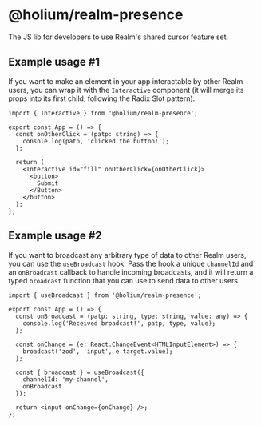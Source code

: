 # @holium/realm-presence

The JS lib for developers to use Realm's shared cursor feature set.

## Example usage #1

If you want to make an element in your app interactable by other Realm users, you can wrap it with the `Interactive` component (it will merge its props into its first child, following the Radix Slot pattern).

```tsx
import { Interactive } from '@holium/realm-presence';

export const App = () => {
  const onOtherClick = (patp: string) => {
    console.log(patp, 'clicked the button!');
  };

  return (
    <Interactive id="fill" onOtherClick={onOtherClick}>
      <button>
        Submit
      </Button>
    </button>
  );
};
```

## Example usage #2

If you want to broadcast any arbitrary type of data to other Realm users, you can use the `useBroadcast` hook. Pass the hook a unique `channelId` and an `onBroadcast` callback to handle incoming broadcasts, and it will return a typed `broadcast` function that you can use to send data to other users.

```tsx
import { useBroadcast } from '@holium/realm-presence';

export const App = () => {
  const onBroadcast = (patp: string, type: string, value: any) => {
    console.log('Received broadcast!', patp, type, value);
  };

  const onChange = (e: React.ChangeEvent<HTMLInputElement>) => {
    broadcast('zod', 'input', e.target.value);
  };

  const { broadcast } = useBroadcast({
    channelId: 'my-channel',
    onBroadcast
  });

  return <input onChange={onChange} />;
};
```
